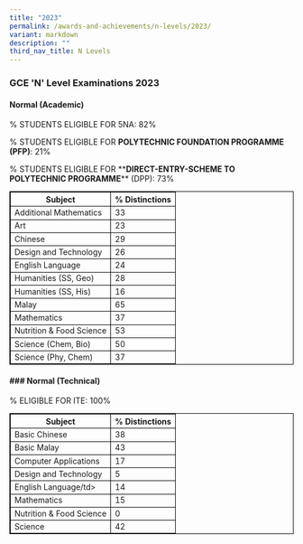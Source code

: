 ```yaml
---
title: "2023"
permalink: /awards-and-achievements/n-levels/2023/
variant: markdown
description: ""
third_nav_title: N Levels
---
```

<h3><strong>GCE 'N' Level Examinations 2023</strong></h3><h4><strong>Normal (Academic)</strong></h4><p>% STUDENTS ELIGIBLE FOR 5NA: 82%</p><p>% STUDENTS ELIGIBLE FOR <strong>POLYTECHNIC FOUNDATION PROGRAMME (PFP)</strong>: 21%</p><p>% STUDENTS ELIGIBLE FOR **<strong>DIRECT-ENTRY-SCHEME TO POLYTECHNIC PROGRAMME</strong>** (DPP): 73%</p>


<table style="width:100%">  
<thead>  
<tr>  
<th class="tg-s7g5">Subject</th>  
<th class="tg-s7g5">% Distinctions</th>  
  
</tr>  
</thead>  
<tbody>
<tr>  
<td>Additional Mathematics</td> 
<td>33</td></tr>  
<tr>  
<td>Art</td>  
<td>23</td>
</tr>
<tr>  
<td>Chinese</td>
<td>29</td></tr>  
<tr>  
<td>Design and Technology</td>  
<td>26</td>
</tr>
<tr>  
<td>English Language</td>
<td>24</td></tr>  
<tr>  
<td> Humanities (SS, Geo)</td>  
<td>28</td>
</tr>
	<tr>
<td>Humanities (SS, His)</td>  
<td>16</td>
</tr>
<tr>  
<td>Malay</td>  
<td>65</td>
</tr> 
<tr>  
<td>Mathematics</td>  
<td>37</td>
</tr>
<tr>  
<td>Nutrition &amp; Food Science</td> 
<td>53</td></tr>  
<tr>  
<td>Science (Chem, Bio)</td>  
<td>50</td></tr>  
<tr>  
<td>Science (Phy, Chem)</td>  
<td>37</td>
</tr>
</tbody>  
</table><h4>### <strong>Normal (Technical)</strong></h4><p>% ELIGIBLE FOR ITE: 100%</p>
<style type="text/css">  
table, th, td, tr {  
border: 1px solid black;  
font-size:14px;  
}  

  
.tg-s7g5{background-color:#C5E0B3; vertical-align:top  
}  
  
p.small{  
\# line-height: 1.0; font-style:italic; font-size: 16px;  
}  
  
  
</style>  
<table style="width:100%">  
<thead>  
<tr>  
<th class="tg-s7g5">Subject</th>  
<th class="tg-s7g5">% Distinctions</th>  
  
</tr>  
</thead>  
<tbody>
<tr>  
<td>Basic Chinese</td> 
<td>38</td></tr>  
<tr>  
<td>Basic Malay</td>  
<td>43</td>
</tr>
<tr>  
<td>Computer Applications</td>
<td>17</td></tr>  
<tr>  
<td>Design and Technology</td>
<td>5</td></tr>  
<tr>  
<td>English Language/td&gt;
</td><td>14</td></tr>  
<tr>  
<td>Mathematics</td>  
<td>15</td>
</tr>
<tr>  
<td>Nutrition &amp; Food Science</td> 
<td>0</td></tr>  
<tr>  
<td>Science</td>  
<td>42</td>
</tr>
</tbody>  
</table>